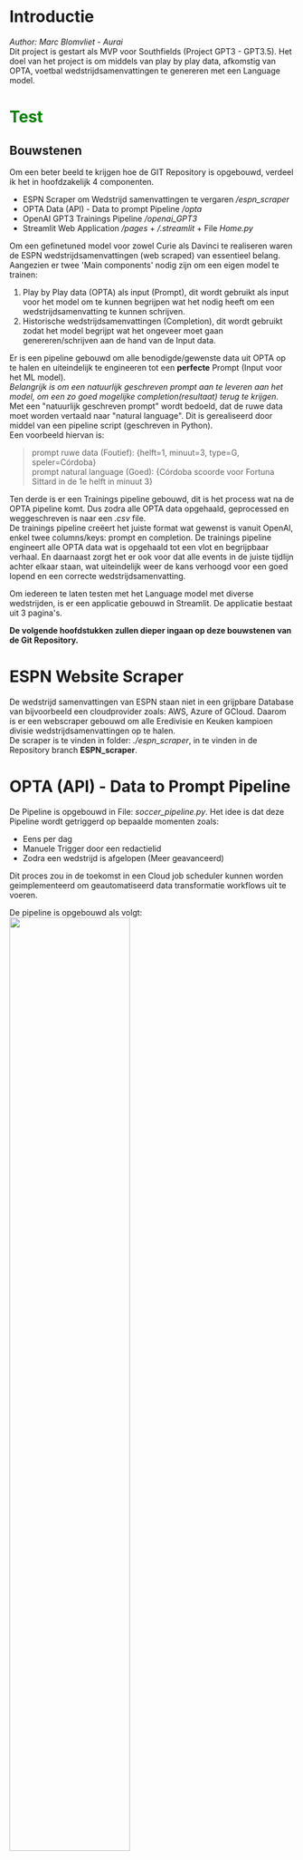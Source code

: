 <style>
r { color: Red }
o { color: Orange }
g { color: Green }
b { color: Blue }
</style>

# Introductie 
*Author: Marc Blomvliet - Aurai* </br>
Dit project is gestart als MVP voor Southfields (Project GPT3 - GPT3.5).
Het doel van het project is om middels van play by play data, afkomstig van OPTA, voetbal wedstrijdsamenvattingen te genereren met een Language model.

# <g>Test</g>
## Bouwstenen
Om een beter beeld te krijgen hoe de GIT Repository is opgebouwd, verdeel ik het in hoofdzakelijk 4 componenten. </br>
- ESPN Scraper om Wedstrijd samenvattingen te vergaren */espn_scraper*
- OPTA Data (API) - Data to prompt Pipeline */opta*
- OpenAI GPT3 Trainings Pipeline */openai_GPT3*
- Streamlit Web Application */pages* + */.streamlit* + File *Home.py*

Om een gefinetuned model voor zowel Curie als Davinci te realiseren waren de ESPN wedstrijdsamenvattingen (web scraped) van essentieel belang. Aangezien er twee 'Main components' nodig zijn om een eigen model te trainen: </br>
1. Play by Play data (OPTA) als input (Prompt), dit wordt gebruikt als input voor het model om te kunnen begrijpen wat het nodig heeft om een wedstrijdsamenvatting te kunnen schrijven.  </br>
2. Historische wedstrijdsamenvattingen (Completion), dit wordt gebruikt zodat het model begrijpt wat het ongeveer moet gaan genereren/schrijven aan de hand van de Input data. </br>

Er is een pipeline gebouwd om alle benodigde/gewenste data uit OPTA op te halen en uiteindelijk te engineeren tot een **perfecte** Prompt (Input voor het ML model). </br>
*Belangrijk is om een natuurlijk geschreven prompt aan te leveren aan het model, om een zo goed mogelijke completion(resultaat) terug te krijgen.* </br>
Met een "natuurlijk geschreven prompt" wordt bedoeld, dat de ruwe data moet worden vertaald naar "natural language". Dit is gerealiseerd door middel van een pipeline script (geschreven in Python). </br>
Een voorbeeld hiervan is: </br>
> prompt ruwe data (Foutief): {helft=1, minuut=3, type=G, speler=Córdoba} </br>
> prompt natural language (Goed): {Córdoba scoorde voor Fortuna Sittard in de 1e helft in minuut 3} </br>

Ten derde is er een Trainings pipeline gebouwd, dit is het process wat na de OPTA pipeline komt. Dus zodra alle OPTA data opgehaald, geprocessed en weggeschreven is naar een *.csv* file. </br>
De trainings pipeline creëert het juiste format wat gewenst is vanuit OpenAI, enkel twee columns/keys: prompt en completion.
De trainings pipeline engineert alle OPTA data wat is opgehaald tot een vlot en begrijpbaar verhaal. En daarnaast zorgt het er ook voor dat alle events in de juiste tijdlijn achter elkaar staan, wat uiteindelijk weer de kans verhoogd voor een goed lopend en een correcte wedstrijdsamenvatting. </br>

Om iedereen te laten testen met het Language model met diverse wedstrijden, is er een applicatie gebouwd in Streamlit. De applicatie bestaat uit 3 pagina's.

**De volgende hoofdstukken zullen dieper ingaan op deze bouwstenen van de Git Repository.**

# ESPN Website Scraper 
De wedstrijd samenvattingen van ESPN staan niet in een grijpbare Database van bijvoorbeeld een cloudprovider zoals: AWS, Azure of GCloud. Daarom is er een webscraper gebouwd om alle Eredivisie en Keuken kampioen divisie wedstrijdsamenvattingen op te halen. </br>
De scraper is te vinden in folder: *./espn_scraper*, in te vinden in de Repository branch **ESPN_scraper**.

# OPTA (API) - Data to Prompt Pipeline
De Pipeline is opgebouwd in File: *soccer_pipeline.py*. Het idee is dat deze Pipeline wordt getriggerd op bepaalde momenten zoals: </br>
- Eens per dag </br>
- Manuele Trigger door een redactielid </br>
- Zodra een wedstrijd is afgelopen (Meer geavanceerd) </br>

Dit proces zou in de toekomst in een Cloud job scheduler kunnen worden geimplementeerd om geautomatiseerd data transformatie workflows uit te voeren. </br>

De pipeline is opgebouwd als volgt: </br>
<img src="assets/opta_prompt_pipeline/opta_pipeline_flowdiagram_v2.png" width="65%" height="65%"/>

Zoals je ziet heeft de Pipeline 2 Parameters nodig om te starten *competitie ID* en de bijbehorende *authorisatie key(OPTA)* die bij deze competitie hoort. </br>
Dit betekent dat de pipeline inprincipe universeel werkt voor elke voetbal competitie. Zolang OPTA dezelfde structuur behoud voor elke voetbal competitie. </br>
De volgende lijst geeft weer wat voor <b>functies</b> er gebruikt worden in de pipeline, en indien het in de vorm van een dictionary is wat voor <o>keys</o> er bestaan per kolom. </br>
De eerste stap in de pipeline is: </br>
**<b>get_tournamentschedule()</b>** Deze functie vergaart het volgende, en zet alles in een *pandas dataframe*:
- id (Wedstrijd ID's)
- date (Datum)
- homeContestantId (Thuisploeg ID)
- awayContestantId (Uitploeg ID)
- homeContestantOfficialName (Thuisploegnaam)
- awayContestantOfficialName (Uitploegnaam)

**<b>get_cup()</b>** Deze functie vergaart het volgende:
- cup (Naam van de competitie als *string*)

**<b>get_matchLength()</b>** Deze functie vergaart het volgende:
- matchLength (De duur van de wedstrijd in minuten)

**<b>get_score()</b>** Deze functie vergaart het volgende:
- score_home (Doelsaldo thuisploeg)
- score_away (Doelsaldo uitploeg)

**<b>get_matchstats_possession()</b>** Deze functie vergaart het volgende:
- possession_home (Balbezit thuisploeg, uitgedrukt in %)
- possession_away (Balbezit uitploeg, uitgedrukt in %)

**<b>get_matchstats_cards()</b>** Deze functie vergaart het volgende:
- card_events (Als *dictionary*)
    - <o>contestantName</o> (Team naam)
    - <o>contestantId</o> (ID van team)
    - <o>periodId</o> (Helft nummer -> 1 of 2)
    - <o>timeMin</o> (In welke minuut het event heeft plaats gevonden)
    - <o>playerId</o> (ID van speler)
    - <o>playerName</o> (Spelers naam)
    - <o>cardType</o> (Kaart type die de speler heeft gekregen -> geel, tweede geel of rood)
    - <o>cardReason</o> (De reden van de kaart)

**<b>get_venue()</b>** Deze functie vergaart het volgende:
- venue: Vergaar de naam van het stadion waar de wedstrijd plaats vond.

**<b>get_matchstats_goals()</b>** Deze functie vergaart het volgende:
- goal_events (Als *dictionary*)
    - <o>contestantName</o> (Team naam)
    - <o>contestantId</o> (ID van team)
    - <o>periodId</o> (Helft nummer -> 1 of 2)
    - <o>timeMin</o> (In welke minuut het event heeft plaats gevonden)
    - <o>scorerId</o> (ID van speler die heeft gescoord)
    - <o>scorerName</o> (Spelers naam van de gene die het doelpunt maakte)
    - <o>goalType</o> (The type of the goal - one of the following: G (goal) | OG (own goal) | PG (penalty goal))
    - <o>assistName</o> (Indien aanwezeg: Spelersnaam van de gene die de assist gaf)
- goalMakers (Lijst met namen, van de spelers die een goal hebben gemaakt deze wedstrijd)

**<b>get_trainer()</b>** Deze functie vergaart het volgende:
- trainer_home (De naam van de trainer, thuisploeg)
- trainer_away (De naam van de trainer, uitploeg)
 
**<b>get_keepers()</b>** Deze functie vergaart het volgende:
- keeper_home (De naam van de keeper, thuisploeg)
- keeper_away (De naam van de keeper, uitploeg)

**<b>get_injuries()</b>** Deze functie vergaart het volgende:
- home_injuries (Lijst van de lopende blessures van de thuisploeg)
    - <o>Spelersnaam</o>
    - <o>Type blessure</o>
- away_injuries (Lijst van de lopende blessures van de uitploeg)
    - <o>Spelersnaam</o>
    - <o>Type blessure</o>

**<b>get_rankStatus()</b>** Deze functie vergaart het volgende:
- rank_home (Uitgedrukt in een getal, dat de plaats in de ranglijst van de competitie aanduidt)
- rank_away (Uitgedrukt in een getal, dat de plaats in de ranglijst van de competitie aanduidt)
- last_six_home (Uitslag reeks laatste 6 wedstrijden: W=Gewonnen, D=Gelijk, L=Verloren)
- last_six_away (Uitslag reeks laatste 6 wedstrijden: W=Gewonnen, D=Gelijk, L=Verloren)
- rank_status_home: Geeft aan of de ploeg op degradatie staat, champions league, etc..
- rank_status_away: Geeft aan of de ploeg op degradatie staat, champions league, etc..
- lastRank_home: De rank van de thuisploeg vóór de wedstrijd
- lastRank_away: De rank van de uitploeg vóór de wedstrijd

**<b>get_formations()</b>** Deze functie vergaart het volgende:
- formation_home (De opstelling van de thuisploeg)
    - Spelersnaam
    - Positie
    - Positie kant
    - Speler informatie/Statistieken
        - <o>minsPlayed</o> (Minuten gepspeeld in de huidige wedstrijd)
        - <o>totalPass</o> (Aantal passes in de wedstrijd van de speler)
        - <o>accuratePass</o> (Accuracy van de aangekomen passes, uitgedrukt in percentage)
        - <o>goalAssist</o> (Identificeert of een speler een assist heeft gemaakt tijdens de wedstrijd, uitgedrukt in aantal/getal)
        - <o>totalScoringAtt</o> (Identificeert het aantal doelpunt pogingen van een speler, gedurende de wedstrijd. Uitgedrukt in aantal/getal)
        - <o>saves</o> (Beschikbaar voor de keepers, geeft aan hoeveel 'saves' een keeper heeft gemaakt tijdens de wedstrijd. Uitgedrukt in aantal/getal)
- formation_away
- player_stats_home
- player_stats_away

**<b>get_substitute()</b>** Deze functie vergaart het volgende:

**<b>get_totalCardsPlayer()</b>** Deze functie vergaart het volgende:

**<b>get_matchStats()</b>** Deze functie vergaart het volgende:

**<b>get_countPlayerGoals()</b>** Deze functie vergaart het volgende:

**<b>get_totalMinsPlayed_Season_Player()</b>** Deze functie vergaart het volgende:

**<b>get_totalMinsPlayed_Season_Team()</b>** Deze functie vergaart het volgende:

**<b>prompt_engineering()</b>** Deze functie vergaart het volgende:

**Om de pipeline succesvol uit te voeren, is er een .env file nodig onder folder */opta* met de OPTA authorisatie key voor de bijbehorende competitie.**

In het onderstaande voorbeeld zie je hoe een authorisatie key wordt opgehaald uit de environment file (*.env*) om een API call naar OPTA succesvol te kunnnen uitvoeren. </br>
Voorbeeld authorisatie key: </br>
*outletAuthKey_ereD = os.getenv("outletAuthKey_ereD")*

# OpenAI GPT3 - Trainings Pipeline 

# Streamlit Application
**Introductie Streamlit:** </br>
Voor dit project heb ik gebruik gemaakt van Streamlit, een open-source Python library. 
Het is erg gebruiksvriendelijk voor zowel de user als de developer. Het is fijn in gebruik om snel een 'fancy' maar met name 'praktische' custom  web applicatie mee te bouwen. Zelf vind ik het erg fijn om te gebruiken voor machine learning demos/toepassingen.

## Constructie
Om iedereen te laten testen met het Language model met diverse wedstrijden, is er een applicatie gebouwd in Streamlit. De applicatie is opgebouwd met het Streamlit multipage principe. Bestaande uit 3 pagina's: </br>
1. **Home page**: Introductie pagina van de Web App. </br>
2. **Genereer Samenvatting page**: Hier kan men met diverse wedstrijden testen en zelf diverse prompts creëren door middel van de fijne User Interface. </br>
    ***2a.*** Voetbal</br>
    ***2b.*** Voetbal Stats</br>
    ***2c.*** Voetbal Videos</br>
3. **Analyse Page**: Hier zijn diverse insights te vinden over de data die is gebruikt (Eredivisie). </br>

### Home page
De home pagina is puur ter introductie van de Applicatie, niets meer en minder.
### Genereer samenvatting page
#### Security
Deze pagina is beveiligd door middel van een gebruikersnaam en wachtwoord. </br>
De reden hiervoor is dat onbevoegde mensen dan niet zomaar gebruik kunnen maken van de OpenAI API key van Southfields. Dit voorkomt random kosten/verbuik in API calls. </br>

#### Parameters 
Nadat je succesvol bent geautoriseerd heb je toegang tot de officiele 'genereer samenvatting page'. </br>
Op deze pagina is het mogelijk om in de **sidebar** het model te selecteren (*gpt-3.5-turbo geadviseerd*). Daarnaast is het mogelijk om twee model parameters te veranderen: </br>
- **Maximum Tokens**: Maximum of characters/tokens in the output (1000 tokens is about 750 words)</br>
- **Model Temperature**: Creation of randomness (Higher value) or make the model more focused (Lower value).</br>
<img src="assets/streamlit_app/model_parameters.png" width="25%" height="25%"/>

In het 'hoofd gedeelte' van de pagina kan je een selectie doen op: </br>
- Wedstrijd datum </br>
- Wedstrijd die op de geselecteerde datum heeft plaats gevonden </br>

Meenemen in de prompt ja/nee: 
- De blessures van het **thuis** team (Op basis van de twee bovenstaande geselecteerde velden) </br>
- De blessures van het **uit** team (Op basis van de twee bovenstaande geselecteerde velden) </br>
- De trainersnamen </br>
<img src="assets/streamlit_app/other_preferences.png" width="70%" height="70%"/>

#### Genereer Samenvatting
Het textveld veranderd interactief, door de handelingen van de user. Zo wordt er dus voor elke wedstrijd een unieke prompt gecreëerd in het textveld onder 'Wedstrijd data'. </br>
In de background wordt alle OPTA data van de geselecteerde wedstrijd opgehaald en geprocessed in een 'natural language' format, dit process wordt ook wel een pipeline genoemd. </br>
Het is zelfs ook nog mogelijk om in het textveld handmatig extra data/text mee te geven als input voor het model. </br>
Zodra de user de gewenste prompt voor zich heeft, hoeft de user enkel de '**Genereer**' button te activeren. </br>
<img src="assets/streamlit_app/example_generate.gif" width="80%" height="80%"/>

### Analyse page
Op deze pagina is het mogelijk om analyse uit te voeren door middel van interactieve plots. </br>
Voor nu is het enkel gebaseerd op Eredivisie data, en is het puur ter illustratie en geneert het interessante user insights. </br>
<img src="assets/streamlit_app/words_SF.png" width="45%" height="45%"/>
<img src="assets/streamlit_app/trigrams_SF.png" width="47.5%" height="51%"/>



# AWS - Cloud resources
Voor dit project zijn een aantal resources gebruikt in AWS, om de applicatie te kunnen gebruiken in productie. </br>

<img src="assets/aws_logos/aws_ec2_logo.png" width="8%" height="8%" align="top"/>
<img src="assets/aws_logos/aws_codepipeline_logo.png" width="12%" height="12%" align="top"/>
<img src="assets/aws_logos/aws_codedeploy_logo.png" width="11.5%" height="11.5%" align="top"/>
<img src="assets/aws_logos/aws_route53_logo.png" width="11.7%" height="11.7%" align="top"/>
<img src="assets/aws_logos/aws_s3_logo.png" width="10%" height="10%" align="top"/>
<img src="assets/aws_logos/aws_secretManager_logo.png" width="25%" height="25%" align="top"/>

## EC2 Instance 


De datasets (*.csv* files in de S3 Bucket: **gpt-ai-tool-wsc**) voor de eredivisie en KKD (tot nu toe), worden geüpdated door de EC2 instance. </br>
Voor nu gebeurt dit handmatig, en kan dit gedaan worden indien er nieuwe wedstrijden zijn geweest. </br>

De EC2 maakt gebruik van een elastic IP, indien de EC2 wordt gestopt op wat voor een reden dan ook dan behoud de compute zijn IP address (3.78.91.250). </br>
Indien de EC2 is gestopt door iemand, dan dient de volgende service opnieuw te worden gestart: </br>
> sudo systemctl start nginx.service </br>
</br>

**Hoe update ik de datasets?** </br>
Gebruik SSH om de EC2 instance te beheren, zorg ervoor dat je dit command uitvoert in dezelfde folder waar de <o>GPT3-AI-tool.pem</o> staat:
> sudo ssh -i <o>GPT3-AI-tool.pem</o> ec2-user@ec2-3-78-91-250.eu-central-1.compute.amazonaws.com </br>

De *.pem* file heb je nodig om de EC2 in te kunnen. (Vraag Steven of Mitchell van Southfields om deze file) </br> 
Wanneer je binnen bent in de EC2, zit je zeer waarschijnlijk in de folder *ec2-user*.</br>
Ga een folder terug door middel van het volgende commands: </br>
> cd .. </br>
> ls </br>

Als het goed is zie je nu:</br>
<b>app ec2-user</b> </br>

Ga naar de folder app:
> cd app </br>

Nu kan je de datasets updaten door middel van het volgende command: </br>
> sudo ./AWS_scripts/dataset_pipeline/eredivisie.sh </br>
> sudo ./AWS_scripts/dataset_pipeline/KKD.sh </br>

**Herstarten van de applicatie.** </br>
Indien het script klaar is met runnen, dien je de streamlit applicatie opnieuw op te starten. Zodat de nieuwe datasets worden ingeladen. Dit kan vanuit elke folder: </br>
> sudo systemctl restart streamlit.service </br>

Of:

> sudo systemctl stop streamlit.service </br>
> sudo systemctl start streamlit.service </br>

Extra: </br>
Status van de service kan je inzien door middel van: </br>
> journalctl -u streamlit.service -n 40
## Code Pipeline + Code Deploy
AWS CodePipeline wordt gebruikt om continous delivery pipelines te automatiseren voor snelle en betrouwbare updates op de *main* branch van de Git-repository. Dus telkens wanneer een nieuwe push is doorgevoerd naar de *main* branch, wordt de pipeline geactiveerd en daarom worden de bestanden op de EC2-instantie bijgewerkt, met behulp van CodeDeploy. </br>
AWS CodeDeploy is een volledig beheerde deployment service, die de software deployments automatiseert op de EC2 instance i.c.m. CodePipeline.

## Route 53
AWS Route53 is een DNS webservice en verbindt gebruikers met de web applicatie die op de EC2 instance draait. </br>
Gebruikers worden dus veilig geroute naar de web applicatie [dashboard.sportnatives.com](http://dashboard.sportnatives.com/) (Die als service op de EC2 draait).</br>


## S3 bucket
AWS S3 (bucket naam: **gpt-ai-tool-wsc**) wordt gebruikt om files op te slaan, zoals de datasets die in format *.csv* zijn.
Ook de video's die afkomstig zijn van WSC worden opgeslagen in een S3 bucket (bucket naam: **wsc-espn-site**).

## Secrets Manager
AWS Secrets Manager wordt gebruikt voor de volgende zaken die privé moeten blijven, en niet openbaar gemaakt mogen worden: </br>
- Gebruikersnamen (*Streamlit*)
- Wachtwoorden (*Streamlit*)
- API Key (*OpenAI*)
- API authorisatie Keys (*OPTA*)
